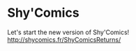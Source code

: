 Shy'Comics
==========

Let's start the new version of Shy'Comics!
http://shycomics.fr/ShyComicsReturns/
